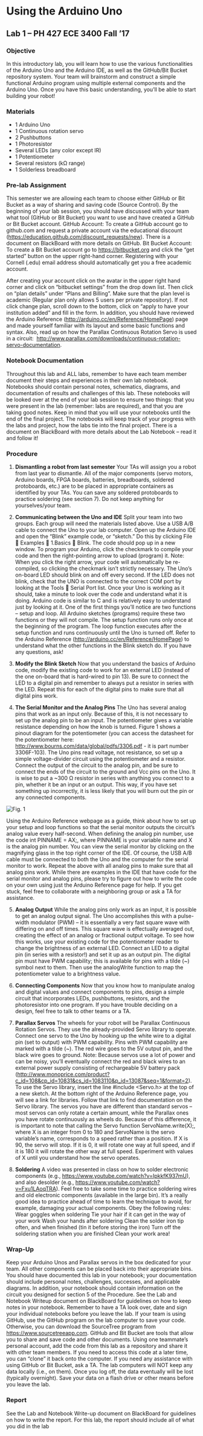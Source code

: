 # Using the Arduino Uno
## Lab 1 – PH 427  ECE 3400 Fall ’17

### Objective
In this introductory lab, you will learn how to use the various functionalities of the Arduino Uno and the Arduino IDE, as well as the GitHub/Bit Bucket repository system. Your team will brainstorm and construct a simple functional Arduino program using multiple external components and the Arduino Uno. Once you have this basic understanding, you’ll be able to start building your robot!

### Materials
- 1 Arduino Uno
- 1 Continuous rotation servo
- 2 Pushbuttons
- 1 Photoresistor
- Several LEDs (any color except IR)
- 1 Potentiometer
- Several resistors (kΩ range)
- 1 Solderless breadboard

### Pre-lab Assignment
This semester we are allowing each team to choose either GitHub or Bit Bucket as a way of sharing and saving code (Source Control).
By the beginning of your lab session, you should have discussed with your team what tool (GitHub or Bit Bucket) you want to use and have created a GitHub or Bit Bucket account.
GitHub Account:
To create a GitHub account go to github.com and request a private account via the educational discount (https://education.github.com/discount_requests/new). There is a document on BlackBoard with more details on GitHub.
Bit Bucket Account:
To create a Bit Bucket account go to https://bitbucket.org and click the “get started” button on the upper right-hand corner. Registering with your Cornell (.edu) email address should automatically get you a free academic account.

After creating your account click on the avatar in the upper right hand corner and click on “bitbucket settings” from the drop down list. Then click on “plan details” under “Plans and Billing”. Make sure that the plan level is academic (Regular plan only allows 5 users per private repository). If not click change plan, scroll down to the bottom, click on “apply to have your institution added” and fill in the form.
In addition, you should have reviewed the Arduino Reference (http://arduino.cc/en/Reference/HomePage) page and made yourself familiar with its layout and some basic functions and syntax. Also, read up on how the Parallax Continuous Rotation Servo is used in a circuit:
 http://www.parallax.com/downloads/continuous-rotation-servo-documentation.

### Notebook Documentation
Throughout this lab and ALL labs, remember to have each team member document their steps and experiences in their own lab notebook. Notebooks should contain personal notes, schematics, diagrams, and documentation of results and challenges of this lab. These notebooks will be looked over at the end of your lab session to ensure two things: that you were present in the lab (remember: labs are required), and that you are taking good notes. Keep in mind that you will use your notebooks until the end of the final project. The notebooks will keep track of your progress with the labs and project, how the labs tie into the final project. There is a document on BlackBoard with more details about the Lab Notebook – read it and follow it!

### Procedure
1. **Dismantling a robot from last semester**
Your TAs will assign you a robot from last year to dismantle. All of the major components (servo motors, Arduino boards, FPGA boards, batteries, breadboards, soldered protoboards, etc.) are to be placed in appropriate containers as identified by your TAs. You can save any soldered protoboards to practice soldering (see section 7). Do not keep anything for yourselves/your team.

2. **Communicating between the Uno and IDE**
Split your team into two groups. Each group will need the materials listed above.
Use a USB A/B cable to connect the Uno to your lab computer. Open up the Arduino IDE and open the “Blink” example code, or “sketch.” Do this by clicking File  Examples  1.Basics  Blink. The code should pop up in a new window. To program your Arduino, click the checkmark to compile your code and then the right-pointing arrow to upload (program) it. Note: When you click the right arrow, your code will automatically be re-compiled, so clicking the checkmark isn’t strictly necessary. The Uno’s on-board LED should blink on and off every second. If the LED does not blink, check that the UNO is connected to the correct COM port by looking at the Tools  Serial Port list.
Once your Uno is working as it should, take a minute to look over the code and understand what it is doing. Arduino code is similar to C and is relatively easy to understand just by looking at it. One of the first things you’ll notice are two functions – setup and loop. All Arduino sketches (programs) require these two functions or they will not compile. The setup function runs only once at the beginning of the program. The loop function executes after the setup function and runs continuously until the Uno is turned off.
Refer to the Arduino Reference (http://arduino.cc/en/Reference/HomePage) to understand what the other functions in the Blink sketch do. If you have any questions, ask!

3. **Modify the Blink Sketch**
Now that you understand the basics of Arduino code, modify the existing code to work for an external LED (instead of the one on-board that is hard-wired to pin 13). Be sure to connect the LED to a digital pin and remember to always put a resistor in series with the LED. Repeat this for each of the digital pins to make sure that all digital pins work.

4. **The Serial Monitor and the Analog Pins**
The Uno has several analog pins that work as an input only. Because of this, it is not necessary to set up the analog pin to be an input. The potentiometer gives a variable resistance depending on how the knob is turned. Figure 1 shows a pinout diagram for the potentiometer (you can access the datasheet for the potentiometer here: http://www.bourns.com/data/global/pdfs/3306.pdf - it is part number 3306F-103). The Uno pins read voltage, not resistance, so set up a simple voltage-divider circuit using the potentiometer and a resistor. Connect the output of the circuit to the analog pin, and be sure to connect the ends of the circuit to the ground and Vcc pins on the Uno. It is wise to put a ~300 Ω resistor in series with anything you connect to a pin, whether it be an input or an output. This way, if you have set something up incorrectly, it is less likely that you will burn out the pin or any connected components.

![Fig. 1](images/lab1_fig1.png)

Using the Arduino Reference webpage as a guide, think about how to set up your setup and loop functions so that the serial monitor outputs the circuit’s analog value every half-second. When defining the analog pin number, use the code int PINNAME = AX;, where PINNAME is your variable name and X is the analog pin number. You can view the serial monitor by clicking on the magnifying glass in the top right corner of the IDE. Of course, the USB A/B cable must be connected to both the Uno and the computer for the serial monitor to work. Repeat the above with all analog pins to make sure that all analog pins work.
While there are examples in the IDE that have code for the serial monitor and analog pins, please try to figure out how to write the code on your own using just the Arduino Reference page for help. If you get stuck, feel free to collaborate with a neighboring group or ask a TA for assistance.

5. **Analog Output**
While the analog pins only work as an input, it is possible to get an analog output signal. The Uno accomplishes this with a pulse-width modulator (PWM) – it is essentially a very fast square wave with differing on and off times. This square wave is effectually averaged out, creating the effect of an analog or fractional output voltage.
To see how this works, use your existing code for the potentiometer reader to change the brightness of an external LED. Connect an LED to a digital pin (in series with a resistor!) and set it up as an output pin. The digital pin must have PWM capability; this is available for pins with a tilde (~) symbol next to them. Then use the analogWrite function to map the potentiometer value to a brightness value.

6. **Connecting Components**
Now that you know how to manipulate analog and digital values and connect components to pins, design a simple circuit that incorporates LEDs, pushbuttons, resistors, and the photoresistor into one program. If you have trouble deciding on a design, feel free to talk to other teams or a TA.

7. **Parallax Servos**
The wheels for your robot will be Parallax Continuous Rotation Servos. They use the already-provided Servo library to operate. Connect one servo to the Uno by hooking up the white wire to a digital pin (set to output) with PWM capability. Pins with PWM capability are marked with a tilde (~). The red wire goes to the 5V output pin, and the black wire goes to ground. Note: Because servos use a lot of power and can be noisy, you’ll eventually connect the red and black wires to an external power supply consisting of rechargeable 5V battery pack (http://www.monoprice.com/product?c_id=108&cp_id=10831&cs_id=1083110&p_id=13087&seq=1&format=2).
To use the Servo library, insert the line #include <Servo.h> at the top of a new sketch. At the bottom right of the Arduino Reference page, you will see a link for libraries. Follow that link to find documentation on the Servo library.
The servos you have are different than standard servos – most servos can only rotate a certain amount, while the Parallax ones you have rotate continuously as wheels do. Because of this difference, it is important to note that calling the Servo function ServoName.write(X);, where X is an integer from 0 to 180 and ServoName is the servo variable’s name, corresponds to a speed rather than a position. If X is 90, the servo will stop. If it is 0, it will rotate one way at full speed, and if it is 180 it will rotate the other way at full speed. Experiment with values of X until you understand how the servo operates.

8. **Soldering**
A video was presented in class on how to solder electronic components (e.g., https://www.youtube.com/watch?v=IpkkfK937mU), and also desolder (e.g., https://www.youtube.com/watch?v=Fxu1LAoqTRA). Feel free to take some time to practice soldering wires and old electronic components (available in the large bin). It’s a really good idea to practice ahead of time to learn the technique to avoid, for example, damaging your actual components. Obey the following rules:
Wear goggles when soldering
Tie your hair if it can get in the way of your work
Wash your hands after soldering
Clean the solder iron tip often, and when finished (tin it before storing the iron)
Turn off the soldering station when you are finished
Clean your work area!

### Wrap-Up
Keep your Arduino Unos and Parallax servos in the box dedicated for your team. All other components can be placed back into their appropriate bins.
You should have documented this lab in your notebook; your documentation should include personal notes, challenges, successes, and applicable diagrams. In addition, your notebook should contain information on the circuit you designed for section 5 of the Procedure. See the Lab and Notebook Writeup document on BlackBoard for guidelines on how to keep notes in your notebook. Remember to have a TA look over, date and sign your individual notebooks before you leave the lab.
If your team is using GitHub, use the GitHub program on the lab computer to save your code. Otherwise, you can download the SourceTree program from https://www.sourcetreeapp.com.
GitHub and Bit Bucket are tools that allow you to share and save code and other documents. Using one teammate’s personal account, add the code from this lab as a repository and share it with other team members. If you need to access this code at a later time, you can “clone” it back onto the computer. If you need any assistance with using GitHub or Bit Bucket, ask a TA. The lab computers will NOT keep any data locally (i.e., on them). Once you log off, the data eventually will be lost (typically overnight). Save your data on a flash drive or other means before you leave the lab.

### Report
See the Lab and Notebook Write-up document on BlackBoard for guidelines on how to write the report. For this lab, the report should include all of what you did in the lab
